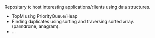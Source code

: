 Repositary to host interesting applications/clients using data structures.

* TopM using PriorityQueue/Heap
* Finding duplicates using sorting and traversing sorted array. (palindrome, anagram).
* ...
